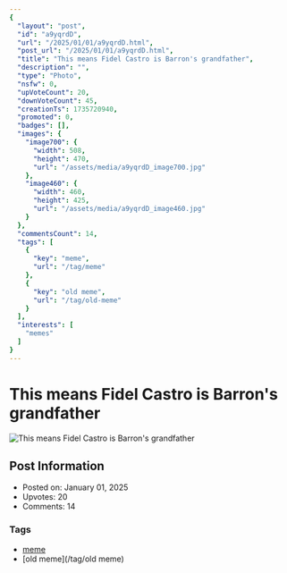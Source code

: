 ```yaml
---
{
  "layout": "post",
  "id": "a9yqrdD",
  "url": "/2025/01/01/a9yqrdD.html",
  "post_url": "/2025/01/01/a9yqrdD.html",
  "title": "This means Fidel Castro is Barron's grandfather",
  "description": "",
  "type": "Photo",
  "nsfw": 0,
  "upVoteCount": 20,
  "downVoteCount": 45,
  "creationTs": 1735720940,
  "promoted": 0,
  "badges": [],
  "images": {
    "image700": {
      "width": 508,
      "height": 470,
      "url": "/assets/media/a9yqrdD_image700.jpg"
    },
    "image460": {
      "width": 460,
      "height": 425,
      "url": "/assets/media/a9yqrdD_image460.jpg"
    }
  },
  "commentsCount": 14,
  "tags": [
    {
      "key": "meme",
      "url": "/tag/meme"
    },
    {
      "key": "old meme",
      "url": "/tag/old-meme"
    }
  ],
  "interests": [
    "memes"
  ]
}
---
```


# This means Fidel Castro is Barron's grandfather

![This means Fidel Castro is Barron's grandfather](/assets/media/a9yqrdD_image700.jpg)

## Post Information

- Posted on: January 01, 2025
- Upvotes: 20
- Comments: 14

### Tags

- [meme](/tag/meme)
- [old meme](/tag/old meme)
